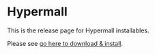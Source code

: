 # Hypermall

This is the release page for Hypermall installables.

Please see [go here to download & install](https://github.com/Trac-Systems/hypermall-downloads/releases/tag/0.41.29).
